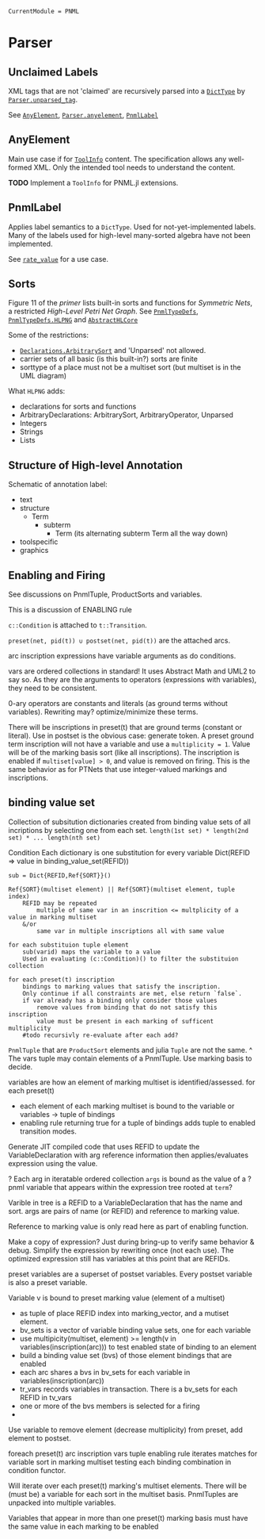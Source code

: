 ```@meta
CurrentModule = PNML
```

# Parser

## Unclaimed Labels

XML tags that are not 'claimed' are recursively parsed into a [`DictType`](@ref) by [`Parser.unparsed_tag`](@ref).

See [`AnyElement`](@ref), [`Parser.anyelement`](@ref), [`PnmlLabel`](@ref)

## AnyElement

Main use case if for [`ToolInfo`](@ref) content.
The specification allows any well-formed XML.
Only the intended tool needs to understand the content.

__TODO__ Implement a `ToolInfo` for PNML.jl extensions.

## PnmlLabel

Applies label semantics to a `DictType`.
Used for not-yet-implemented labels. Many of the labels used for high-level many-sorted algebra have not been implemented.

See [`rate_value`](@ref) for a use case.


## Sorts

Figure 11 of the _primer_ lists built-in sorts and functions for _Symmetric Nets_, a
restricted _High-Level Petri Net Graph_. See [`PnmlTypeDefs`](@ref), [`PnmlTypeDefs.HLPNG`](@ref)
and [`AbstractHLCore`](@ref)

Some of the restrictions:
- [`Declarations.ArbitrarySort`](@ref) and 'Unparsed' not allowed.
- carrier sets of all basic (is this built-in?) sorts are finite
- sorttype of a place must not be a multiset sort (but multiset is in the UML diagram)

What `HLPNG` adds:
- declarations for sorts and functions
- ArbitraryDeclarations: ArbitrarySort, ArbitraryOperator, Unparsed
- Integers
- Strings
- Lists

## Structure of High-level Annotation

Schematic of annotation label:
- text
- structure
  * Term
    - subterm
      * Term (its alternating subterm Term all the way down)
- toolspecific
- graphics

## Enabling and Firing

See discussions on PnmlTuple, ProductSorts and variables.

This is a discussion of ENABLING rule

`c::Condition` is attached to  `t::Transition`.

`preset(net, pid(t)) ∪ postset(net, pid(t))` are the attached arcs.

arc inscription expressions have variable arguments as do conditions.

vars are ordered collections in standard! It uses Abstract Math and UML2 to say so.
As they are the arguments to operators (expressions with variables), they need to be consistent.

0-ary operators are constants and literals (as ground terms without variables).
Rewriting may? optimize/minimize these terms.

There will be inscriptions in preset(t) that are ground terms (constant or literal).
Use in postset is the obvious case: generate token.
A preset ground term inscription will not have a variable and use a `multiplicity = 1`.
Value will be of the marking basis sort (like all inscriptions).
The inscription is enabled if `multiset[value] > 0`, and value is removed on firing.
This is the same behavior as for PTNets that use integer-valued markings and inscriptions.


## binding value set

Collection of subsitution dictionaries
created from binding value sets
of all incriptions by selecting one from each set.
`length(1st set) * length(2nd set) * ... length(nth set)`

Condition
    Each dictionary is one substitution for every variable
    Dict(REFID => value in binding_value_set(REFID))

    sub = Dict{REFID,Ref{SORT}}()

    Ref{SORT}(multiset element) || Ref{SORT}(multiset element, tuple index)
        REFID may be repeated
            multiple of same var in an inscrition <= multplicity of a value in marking multiset
        &/or
            same var in multiple inscriptions all with same value

    for each substituion tuple element
        sub(varid) maps the variable to a value
        Used in evaluating (c::Condition)() to filter the substituion collection

    for each preset(t) inscription
        bindings to marking values that satisfy the inscription.
        Only continue if all constraints are met, else return `false`.
        if var already has a binding only consider those values
            remove values from binding that do not satisfy this inscription
            value must be present in each marking of sufficent multiplicity
        #todo recursivly re-evaluate after each add?

 `PnmlTuple` that are `ProductSort` elements and julia `Tuple` are not the same.
^ The vars tuple may contain elements of a PnmlTuple. Use marking basis to decide.

 variables are how an element of marking multiset is identified/assessed.
 for each preset(t)
   - each element of each marking multiset is bound to the variable or variables  -> tuple of bindings
   - enabling rule returning true for a tuple of bindings adds tuple to enabled transition modes.

 Generate JIT compiled code that uses REFID to update the VariableDeclaration
 with arg reference information then applies/evaluates expression using the value.

? Each arg in iteratable ordered collection `args` is bound as the value of a
? pnml variable that appears within the expression tree rooted at `term`?

 Varible in tree is a REFID to a VariableDeclaration that has the name and sort.
 args are pairs of name (or REFID) and reference to marking value.

 Reference to marking value is only read here as part of enabling function.

 Make a copy of expression? Just during bring-up to verify same behavior & debug.
 Simplify the expression by rewriting once (not each use).
 The optimized expression still has variables at this point that are REFIDs.



 preset variables are a superset of postset variables.
 Every postset variable is also a preset variable.

 Variable v is bound to preset marking value (element of a multiset)
   - as tuple of place REFID index into marking_vector, and a mutiset element.
   - bv_sets is a vector of variable binding value sets, one for each variable
   - use multipicity(multiset, element) >= length(v in variables(inscription(arc)))
     to test enabled state of binding to an element
   - build a binding value set (bvs) of those element bindings that are enabled
   - each arc shares a bvs in bv_sets for each variable in variables(inscription(arc))
   - tr_vars records variables in transaction. There is a bv_sets for each REFID in tv_vars
   - one or more of the bvs members is selected for a firing
   -

 Use variable to remove element (decrease multiplicity) from preset, add element to postset.

 foreach preset(t) arc inscription vars tuple
   enabling rule iterates matches for variable sort in marking multiset
   testing each binding combination in condition functor.

 Will iterate over each preset(t) marking's multiset elements.
 There will be (must be) a variable for each sort in the multiset basis.
 PnmlTuples are unpacked into multiple variables.

 Variables that appear in more than one preset(t) marking basis
 must have the same value in each marking to be enabled
